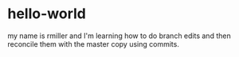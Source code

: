 # hello-world
my name is rmiller and I'm learning how to do branch edits and then reconcile them with the master copy using commits.
